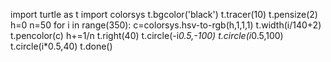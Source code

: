 import turtle as t
import colorsys
t.bgcolor('black')
t.tracer(10)
t.pensize(2)
h=0
n=50
for i in range(350):
     c=colorsys.hsv-to-rgb(h,1,1,1)
     t.width(i/140+2)
     t.pencolor(c)
     h+=1/n
     t.right(40)
     t.circle(-i*0.5,-100)
     t.circle(i*0.5,100)
     t.circle(i*0.5,40)
     t.done()
